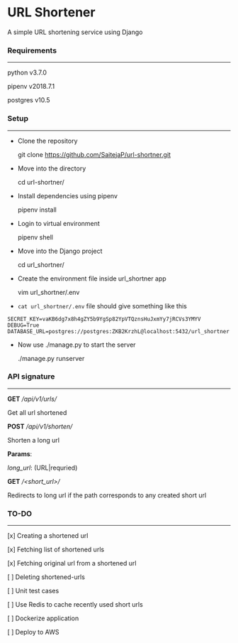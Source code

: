 # URL Shortener
A simple URL shortening service using Django

### Requirements ###
--------------------
python v3.7.0

pipenv v2018.7.1

postgres v10.5

### Setup ###
-------------
- Clone the repository

    git clone https://github.com/SaitejaP/url-shortner.git

- Move into the directory

    cd url-shortner/

- Install dependencies using pipenv

    pipenv install

- Login to virtual environment

    pipenv shell

- Move into the Django project

    cd url_shortner/

- Create the environment file inside url_shortner app

    vim url_shortner/.env

- `cat url_shortner/.env` file should give something like this
```
SECRET_KEY=vaKB6dg7x8h4gZY5b9YgSp82YpVTQznsHuJxmYy7jRCVs3YMYV
DEBUG=True
DATABASE_URL=postgres://postgres:ZKB2KrzhL@localhost:5432/url_shortner
```

- Now use ./manage.py to start the server

    ./manage.py runserver


### API signature ###
---------------------
**GET**  _/api/v1/urls/_

Get all url shortened


**POST**  _/api/v1/shorten/_

Shorten a long url

**Params**:

_long_url_: (URL|requried)


**GET** _/<short_url>/_

Redirects to long url if the path corresponds to any created short url 


### TO-DO ###
----------
[x] Creating a shortened url

[x] Fetching list of shortened urls

[x] Fetching original url from a shortened url

[ ] Deleting shortened-urls

[ ] Unit test cases

[ ] Use Redis to cache recently used short urls

[ ] Dockerize application

[ ] Deploy to AWS
